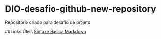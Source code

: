 # DIO-desafio-github-new-repository
Repositório criado para desafio de projeto

##Links Úteis
[Sintaxe Basica Markdown](https://www.markdownguide.org/basic-syntax/)
